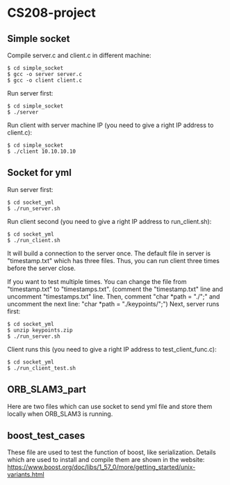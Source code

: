 # CS208-project

## Simple socket
Compile server.c and client.c in different machine:
```
$ cd simple_socket
$ gcc -o server server.c
$ gcc -o client client.c
```

Run server first:
```
$ cd simple_socket
$ ./server
```

Run client with server machine IP (you need to give a right IP address to client.c):
```
$ cd simple_socket
$ ./client 10.10.10.10
```

## Socket for yml
Run server first:
```
$ cd socket_yml
$ ./run_server.sh
```

Run client second (you need to give a right IP address to run_client.sh):
```
$ cd socket_yml
$ ./run_client.sh
```
It will build a connection to the server once. The default file in server is "timestamp.txt" which has three files. Thus, you can run client three times before the server close.

If you want to test multiple times. You can change the file from "timestamp.txt" to "timestamps.txt". (comment the "timestamp.txt" line and uncomment "timestamps.txt" line. Then, comment "char *path = "./";" and uncomment the next line: "char *path = "./keypoints/";") 
Next, server runs first:
```
$ cd socket_yml
$ unzip keypoints.zip
$ ./run_server.sh
```

Client runs this (you need to give a right IP address to test_client_func.c):
```
$ cd socket_yml
$ ./run_client_test.sh
```

## ORB_SLAM3_part
Here are two files which can use socket to send yml file and store them locally when ORB_SLAM3 is running.

## boost_test_cases
These file are used to test the function of boost, like serialization.
Details which are used to install and compile them are shown in the website: https://www.boost.org/doc/libs/1_57_0/more/getting_started/unix-variants.html
